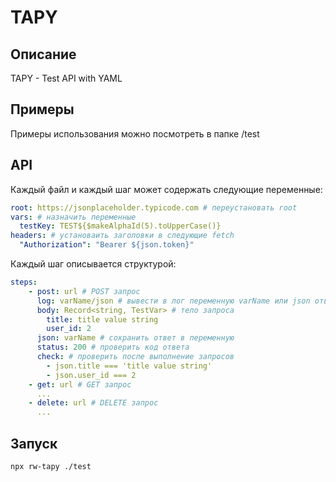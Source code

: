 # TAPY

## Описание

TAPY - Test API with YAML

## Примеры

Примеры использования можно посмотреть в папке /test

## API

Каждый файл и каждый шаг может содержать следующие переменные:

```yaml
root: https://jsonplaceholder.typicode.com # переустановать root
vars: # назначить переменные
  testKey: TEST${$makeAlphaId(5).toUpperCase()}
headers: # установаить заголовки в следующие fetch
  "Authorization": "Bearer ${json.token}"
```

Каждый шаг описывается структурой:

```yaml
steps:
    - post: url # POST запрос
      log: varName/json # вывести в лог переменную varName или json ответ
      body: Record<string, TestVar> # тело запроса
        title: title value string
        user_id: 2
      json: varName # сохранить ответ в переменную
      status: 200 # проверить код ответа
      check: # проверить после выполнение запросов
        - json.title === 'title value string'
        - json.user_id === 2
    - get: url # GET запрос
      ...
    - delete: url # DELETE запрос
      ...
```

## Запуск

```
npx rw-tapy ./test
```
